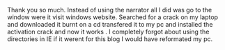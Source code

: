 Thank you so much. Instead of using the narrator all I did was go to the window were it visit windows website. Searched for a crack on my laptop and downloaded it burnt on a cd transfered it to my pc and installed the activation crack and now it works . I completely forgot about using the directories in IE if it werent for this blog I would have reformated my pc.